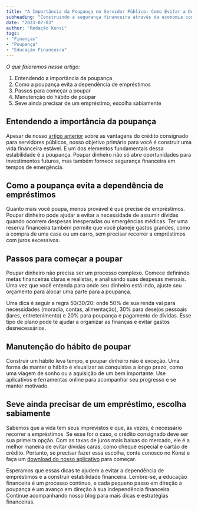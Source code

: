 ```yaml
---
title: "A Importância da Poupança no Servidor Público: Como Evitar a Dependência de Empréstimos"
subheading: "Construindo a segurança financeira através da economia consciente e planejamento"
date: "2023-07-03"
author: "Redação Konsi"
tags:
- "Finanças"
- "Poupança"
- "Educação Financeira"
---
```



_O que falaremos nesse artigo:_
1. Entendendo a importância da poupança
2. Como a poupança evita a dependência de empréstimos
3. Passos para começar a poupar
4. Manutenção do hábito de poupar
5. Seve ainda precisar de um empréstimo, escolha sabiamente

## Entendendo a importância da poupança

Apesar de nosso [artigo anterior](https://konsi.com.br/postagens/benefcios-da-portabilidade-de-crdito-consignado-para-servidores-pblicos/) sobre as vantagens do crédito consignado para servidores públicos, nosso objetivo primário para você é construir uma vida financeira estável. E um dos elementos fundamentais dessa estabilidade é a poupança. Poupar dinheiro não só abre oportunidades para investimentos futuros, mas também fornece segurança financeira em tempos de emergência.

## Como a poupança evita a dependência de empréstimos

Quanto mais você poupa, menos provável é que precise de empréstimos. Poupar dinheiro pode ajudar a evitar a necessidade de assumir dívidas quando ocorrem despesas inesperadas ou emergências médicas. Ter uma reserva financeira também permite que você planeje gastos grandes, como a compra de uma casa ou um carro, sem precisar recorrer a empréstimos com juros excessivos.

## Passos para começar a poupar

Poupar dinheiro não precisa ser um processo complexo. Comece definindo metas financeiras claras e realistas, e analisando suas despesas mensais. Uma vez que você entenda para onde seu dinheiro está indo, ajuste seu orçamento para alocar uma parte para a poupança.

Uma dica é seguir a regra 50/30/20: onde 50% de sua renda vai para necessidades (moradia, contas, alimentação), 30% para desejos pessoais (lares, entretenimento) e 20% para poupança e pagamento de dívidas. Esse tipo de plano pode te ajudar a organizar as finanças e evitar gastos desnecessários.

## Manutenção do hábito de poupar

Construir um hábito leva tempo, e poupar dinheiro não é exceção. Uma forma de manter o hábito é visualizar as conquistas a longo prazo, como uma viagem de sonho ou a aquisição de um bem importante. Use aplicativos e ferramentas online para acompanhar seu progresso e se manter motivado.

## Seve ainda precisar de um empréstimo, escolha sabiamente

Sabemos que a vida tem seus imprevistos e que, às vezes, é necessário recorrer a empréstimos. Se esse for o caso, o crédito consignado deve ser sua primeira opção. Com as taxas de juros mais baixas do mercado, ele é a melhor maneira de evitar dívidas caras, como cheque especial e cartão de crédito. Portanto, se precisar fazer essa escolha, conte conosco no Konsi e faça um [download do nosso aplicativo](https://konsi.com.br/app-download) para começar.

Esperamos que essas dicas te ajudem a evitar a dependência de empréstimos e a construir estabilidade financeira. Lembre-se, a educação financeira é um processo contínuo, e cada pequeno passo em direção à poupança é um avanço em direção à sua independência financeira. Continue acompanhando nosso blog para mais dicas e estratégias financeiras.